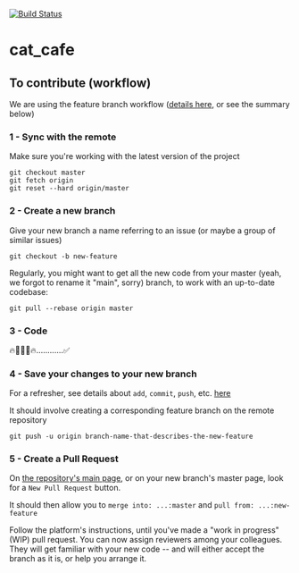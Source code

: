 [![Build Status](https://codefirst.iut.uca.fr/api/badges/alexis.drai/cat_cafe/status.svg)](https://codefirst.iut.uca.fr/alexis.drai/cat_cafe)

# cat_cafe

## To contribute (workflow)

We are using the feature branch workflow ([details here](https://www.atlassian.com/git/tutorials/comparing-workflows/feature-branch-workflow), or see the summary below)

### 1 - Sync with the remote 

Make sure you're working with the latest version of the project 
```
git checkout master
git fetch origin 
git reset --hard origin/master
```

### 2 - Create a new branch

Give your new branch a name referring to an issue (or maybe a group of similar issues)
```
git checkout -b new-feature
```

Regularly, you might want to get all the new code from your master (yeah, we forgot to rename it "main", sorry) branch, to work with an up-to-date codebase:
```
git pull --rebase origin master
```

### 3 - Code

:fire::technologist::bug::fire:............:white_check_mark:

### 4 - Save your changes to your new branch

For a refresher, see details about `add`, `commit`, `push`, etc. [here](https://www.atlassian.com/git/tutorials/saving-changes)  

It should involve creating a corresponding feature branch on the remote repository
```
git push -u origin branch-name-that-describes-the-new-feature
```

### 5 - Create a Pull Request

On [the repository's main page](https://codefirst.iut.uca.fr/git/alexis.drai/dice_app), or on your new branch's master page, look for a `New Pull Request` button.  

It should then allow you to `merge into: ...:master` and `pull from: ...:new-feature`  

Follow the platform's instructions, until you've made a "work in progress" (WIP) pull request. You can now assign reviewers among your colleagues. They will get familiar with your new code -- and will either accept the branch as it is, or help you arrange it.